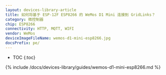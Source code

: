 ```yaml
---
layout: devices-library-article
title: 如何将基于 ESP-12F ESP8266 的 WeMos D1 Mini 连接到 GridLinks？
category: 微控制器
chip: ESP8266
connectivity: HTTP, MQTT, WIFI
vendor: WeMos
deviceImageFileName: wemos-d1-mini-esp8266.jpg
docsPrefix: pe/
---
```


* TOC
{:toc}

{% include /docs/devices-library/guides/wemos-d1-mini-esp8266.md %}